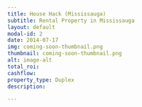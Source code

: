 ```yaml
---
title: House Hack (Mississauga) 
subtitle: Rental Property in Mississauga
layout: default
modal-id: 2
date: 2014-07-17
img: coming-soon-thumbnail.png
thumbnail: coming-soon-thumbnail.png
alt: image-alt
total_roi:
cashflow:
property_type: Duplex
description: 

---
```

